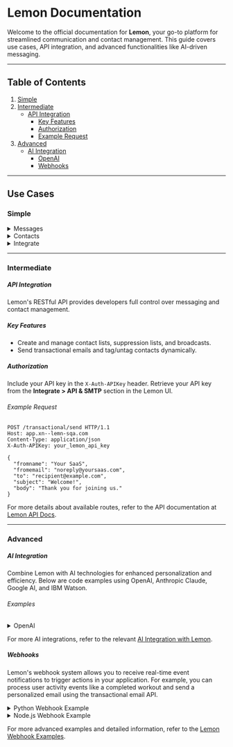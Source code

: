 # Lemon Documentation

Welcome to the official documentation for **Lemon**, your go-to platform for streamlined communication and contact management. This guide covers use cases, API integration, and advanced functionalities like AI-driven messaging.

---

## Table of Contents
1. [ Simple](#simple)
2. [Intermediate](#intermediate)
   - [API Integration](#api-integration)
       - [Key Features](#key-features)
       - [Authorization](#authorization)
       - [Example Request](#example-request)
3. [Advanced](#advanced)
    - [AI Integration](#ai-integration)
       - [OpenAI](#openai)
       - [Webhooks](#webhooks)

---

## Use Cases

### Simple

<details>
<summary>Messages</summary>

#### Types of Messages
- **Broadcasts**: Send a single message to a large audience efficiently. Perfect for campaigns and announcements.
- **Funnels**: Guide your audience through automated message flows.
- **Transactional**: Deliver real-time messages triggered by user actions, like order confirmations or password resets.
- **Throttles**: Manage message delivery rates to avoid overwhelming recipients.
</details>

<details>
<summary>Contacts</summary>

#### Contact Management
- **Contact Lists**: Organize your audience with customizable lists.
- **Segments**: Group your audience by behavior, demographics, or preferences.
- **Suppression**: Exclude specific contacts or domains to ensure compliance.
- **Forms**: Collect data and grow your audience with customizable forms.
</details>

<details>
<summary>Integrate</summary>

#### Tools for Integration
- **API & SMTP**: Send messages programmatically or via email protocols.
- **Webhooks**: Automate workflows with real-time event notifications.
- **Zapier & Pabbly**: Connect Lemon to various platforms and automate tasks effortlessly.
</details>

---

### Intermediate

##### API Integration
Lemon's RESTful API provides developers full control over messaging and contact management.

##### Key Features
- Create and manage contact lists, suppression lists, and broadcasts.
- Send transactional emails and tag/untag contacts dynamically.

##### Authorization
Include your API key in the `X-Auth-APIKey` header. Retrieve your API key from the **Integrate > API & SMTP** section in the Lemon UI.

###### Example Request
```http
POST /transactional/send HTTP/1.1
Host: app.xn--lemn-sqa.com
Content-Type: application/json
X-Auth-APIKey: your_lemon_api_key

{
  "fromname": "Your SaaS",
  "fromemail": "noreply@yoursaas.com",
  "to": "recipient@example.com",
  "subject": "Welcome!",
  "body": "Thank you for joining us."
}
```

For more details about available routes, refer to the API documentation at [Lemon API Docs](https://app.xn--lemn-sqa.com/api/doc#/).

---

### Advanced

##### AI Integration
Combine Lemon with AI technologies for enhanced personalization and efficiency. Below are code examples using OpenAI, Anthropic Claude, Google AI, and IBM Watson.

######  Examples

<details>
<summary>OpenAI</summary>

##### Python Code
```python
import openai
import requests

def generate_and_send_email(openai_api_key, lemon_api_key, user_data):
    openai.api_key = openai_api_key

    # Generate email content with OpenAI
    response = openai.Completion.create(
        engine="text-davinci-002",
        prompt=f"Write an email to {user_data['name']} about their recent activity: {user_data['activity']}",
        max_tokens=200
    )
    email_content = response.choices[0].text.strip()

    # Send email using Lemon API
    response = requests.post(
        'https://app.xn--lemn-sqa.com/api/transactional/send',
        headers={
            'Content-Type': 'application/json',
            'X-Auth-APIKey': lemon_api_key
        },
        json={
            "fromname": "Your SaaS",
            "fromemail": "noreply@yoursaas.com",
            "to": user_data['email'],
            "subject": "Your Activity Update",
            "body": f"<html><body>{email_content}</body></html>"
        }
    )
    return response.json()

# Usage
result = generate_and_send_email(
    'your_openai_api_key',
    'your_lemon_api_key',
    {
        "name": "John",
        "email": "john@example.com",
        "activity": "Completed 5 workouts this week"
    }
)
print(result)
```
</details>


For more AI integrations, refer to the relevant  [AI Integration with Lemon](https://lemon.email/introduction/integration-with-ai-services-advanced/).



##### Webhooks

Lemon's webhook system allows you to receive real-time event notifications to trigger actions in your application. For example, you can process user activity events like a completed workout and send a personalized email using the transactional email API.

<details>
  <summary>Python Webhook Example</summary>
  
  ```python
  from flask import Flask, request, jsonify
  import requests

  app = Flask(__name__)

  @app.route('/webhook/user-activity', methods=['POST'])
  def user_activity_webhook():
      data = request.json

      if data['activity_type'] == 'workout_completed':
          response = requests.post(
              'https://app.xn--lemn-sqa.com/api/transactional/send',
              headers={
                  'Content-Type': 'application/json',
                  'X-Auth-APIKey': 'your_lemon_api_key'
              },
              json={
                  "fromname": "FitnessSaaS",
                  "fromemail": "noreply@fitnesssaas.com",
                  "to": data['user_email'],
                  "subject": "Great job on your workout!",
                  "body": f"<html><body>You completed a {data['workout_type']} workout. Keep it up!</body></html>"
              }
          )

          if response.status_code == 200:
              return jsonify({"status": "success", "message": "Email sent"}), 200
          else:
              return jsonify({"status": "error", "message": "Failed to send email"}), 500

      return jsonify({"status": "success", "message": "Webhook received"}), 200

  if __name__ == '__main__':
      app.run(port=5000)
  ```
</details>

<details>
  <summary>Node.js Webhook Example</summary>

  ```javascript
  const express = require('express');
  const axios = require('axios');
  const app = express();

  app.use(express.json());

  app.post('/webhook/user-activity', async (req, res) => {
      const data = req.body;

      if (data.activity_type === 'workout_completed') {
          try {
              const response = await axios.post('https://app.xn--lemn-sqa.com/api/transactional/send', {
                  fromname: "FitnessSaaS",
                  fromemail: "noreply@fitnesssaas.com",
                  to: data.user_email,
                  subject: "Great job on your workout!",
                  body: `<html><body>You completed a ${data.workout_type} workout. Keep it up!</body></html>`
              }, {
                  headers: {
                      'Content-Type': 'application/json',
                      'X-Auth-APIKey': 'your_lemon_api_key'
                  }
              });
              
              if (response.status === 200) {
                  res.json({ status: "success", message: "Email sent" });
              } else {
                  res.status(500).json({ status: "error", message: "Failed to send email" });
              }
          } catch (error) {
              console.error('Error sending email:', error);
              res.status(500).json({ status: "error", message: "Failed to send email" });
          }
      } else {
          res.json({ status: "success", message: "Webhook received" });
      }
  });

  app.listen(5000, () => console.log('Server running on port 5000'));
  ```
</details>

For more advanced examples and detailed information, refer to the [Lemon Webhook Examples](https://lemon.email/introduction/webhook-examples-advanced).
